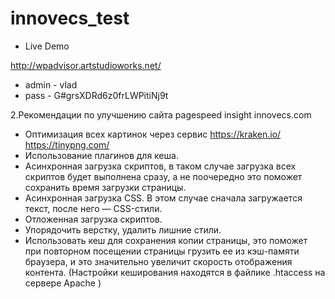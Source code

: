 # innovecs_test

- Live Demo 

http://wpadvisor.artstudioworks.net/

- admin - vlad 
- pass - G#grsXDRd6z0frLWPitiNj9t


2.Рекомендации по улучшению сайта pagespeed insight innovecs.com 

- Оптимизация всех картинок через сервис https://kraken.io/ https://tinypng.com/
- Использование плагинов для кеша.
- Асинхронная загрузка скриптов, в таком случае загрузка всех скриптов будет выполнена сразу, а не поочередно это поможет сохранить время загрузки страницы.
- Асинхронная загрузка CSS. В этом случае сначала загружается текст, после него — CSS-стили.
- Отложенная загрузка скриптов.
- Упорядочить верстку, удалить лишние стили.
- Использовать кеш для сохранения копии страницы, это поможет при повторном посещении страницы грузить ее из кэш-памяти браузера, и это значительно увеличит скорость отображения контента.
(Настройки кеширования находятся в файлике .htaccess на сервере Apache )

